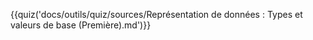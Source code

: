 {{quiz('docs/outils/quiz/sources/Représentation de données : Types et valeurs de base (Première).md')}}